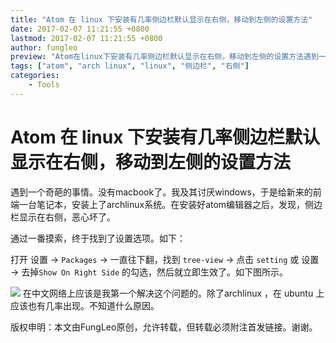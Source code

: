 ```yaml
---
title: "Atom 在 linux 下安装有几率侧边栏默认显示在右侧，移动到左侧的设置方法"
date: 2017-02-07 11:21:55 +0800
lastmod: 2017-02-07 11:21:55 +0800
author: fungleo
preview: "Atom在linux下安装有几率侧边栏默认显示在右侧，移动到左侧的设置方法遇到一个奇葩的事情。没有macbook了。我及其讨厌windows，于是给新来的前端一台笔记本，安装上了archlinux系统。在安装好atom编辑器之后，发现，侧边栏显示在右侧，恶心坏了。通过一番摸索，终于找到了设置选项。如下：打开设置→Packages→一直往下翻，找到tree-view→点击set"
tags: ["atom", "arch linux", "linux", "侧边栏", "右侧"]
categories:
    - Tools
---
```


# Atom 在 linux 下安装有几率侧边栏默认显示在右侧，移动到左侧的设置方法

遇到一个奇葩的事情。没有macbook了。我及其讨厌windows，于是给新来的前端一台笔记本，安装上了archlinux系统。在安装好atom编辑器之后，发现，侧边栏显示在右侧，恶心坏了。

通过一番摸索，终于找到了设置选项。如下：

打开 设置 → `Packages` → 一直往下翻，找到 `tree-view` → 点击 `setting` 或 设置 → 去掉`Show On Right Side` 的勾选，然后就立即生效了。如下图所示。

![](https://raw.githubusercontent.com/fengcms/articles/master/image/1c/4d81ebb6fc682fcb383005438993a6.jpg)
在中文网络上应该是我第一个解决这个问题的。除了archlinux ，在 ubuntu 上应该也有几率出现。不知道什么原因。

版权申明：本文由FungLeo原创，允许转载，但转载必须附注首发链接。谢谢。
